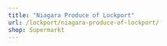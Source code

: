 ```yaml
---
title: "Niagara Produce of Lockport"
url: /lockport/niagara-produce-of-lockport/
shop: Supermarkt
---
```

